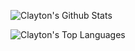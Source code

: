 ![Clayton's Github Stats](https://github-readme-stats.vercel.app/api?username=ClaytonWWilson&show_icons=true&theme=radical&show=reviews&hide=stars&include_all_commits=true&card_width=385)

![Clayton's Top Languages](https://github-readme-stats.vercel.app/api/top-langs/?username=ClaytonWWilson&layout=donut&size_weight=0.5&count_weight=0.5&langs_count=8&theme=radical&card_width=387)
